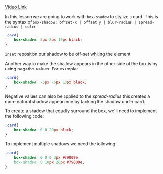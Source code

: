 [Video Link](https://egghead.io/lessons/css-create-basic-effects-with-css-box-shadow)

<TimeStamp start="0:01" end="0:18">

In this lesson we are going to work with `box-shadow` to stylize a card. This is the syntax of `box-shadow: offset-x | offset-y | blur-radius | spread-radius | color`
 
```css
.card{
    box-shadow: 5px 8px 10px black;
}
```

</TimeStamp>

<TimeStamp start="1:03" end="1:09">

`inset` reposition our shadow to be off-set whiting the element 


</TimeStamp>
<TimeStamp start="1:10" end="1:20">

Another way to make the shadow appears in the other side of the box is by using negative values. For example:

```css
.card{
    box-shadow: -5px -5px 10px black;
}
```

</TimeStamp>

<TimeStamp start="1:33" end="1:42">

Negative values can also be applied to the *spread-radius*  this creates a more natural shadow appearance by tacking the shadow under card.

</TimeStamp>

<TimeStamp start="2:00" end="2:15">

To create a shadow that equally surround the box, we'll need to implement the following code: 

```css
.card{
    box-shadow: 0 0 20px black;
}
```

</TimeStamp>

<TimeStamp start="2:40" end="2:55">

To implement multiple shadows we need the following: 

```css
.card{
    box-shadow: 0 0 0 3px #79009e,
    box-shadow: 0 10px 20px #79009e;
}
```
</TimeStamp>
